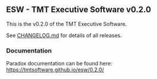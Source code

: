 ## ESW - TMT Executive Software v0.2.0

This is the v0.2.0 of the TMT Executive Software.

See [CHANGELOG.md](../CHANGELOG.md) for details of all releases.

### Documentation

Paradox documentation can be found here: https://tmtsoftware.github.io/esw/0.2.0/

